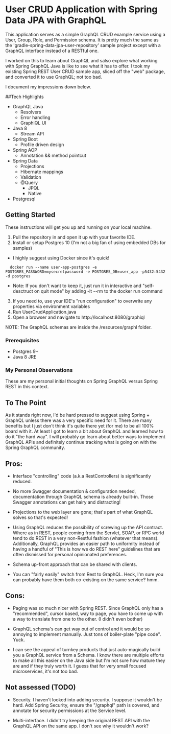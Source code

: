 # User CRUD Application with Spring Data JPA with GraphQL

This application serves as a simple GraphQL CRUD example service using a User, Group, Role, and Permission schema. It is pretty
much the same as the 'gradle-spring-data-jpa-user-repository' sample project except with a GraphQL interface instead of a RESTful one. 

I worked on this to learn about GraphQL and salso explore what working with Spring GraphQL Java is like to see what it has to offer. 
I took my existing Spring REST User CRUD sample app, sliced off the "web" package, and converted it to use GraphQL; not too bad.

I document my impressions down below.

##Tech Highlights
* GraphQL Java 
  - Resolvers
  - Error handling
  - GraphiQL UI
* Java 8
  - Stream API
* Spring Boot
  - Profile driven design
* Spring AOP
  - Annotation && method pointcut
* Spring Data
  - Projections
  - Hibernate mappings
  - Validation
  - @Query
    - JPQL
    - Native
* Postgresql

## Getting Started

These instructions will get you up and running on your local machine.

1. Pull the repository in and open it up with your favorite IDE.
2. Install or setup Postgres 10 (I'm not a big fan of using embedded DBs for samples)
  -  I highly suggest using Docker since it's quick!
   ```
     docker run --name user-app-postgres -e POSTGRES_PASSWORD=mysecretpassword -e POSTGRES_DB=user_app -p5432:5432  -d postgres
   ```
   - Note: If you don't want to keep it, just run it in interactive and "self-desctruct on quit mode" by adding -it --rm to the docker run command
3. If you need to, use your IDE's "run configuration" to overwrite any properties via environment variables
4. Run UserCrudApplication.java
5. Open a browser and navigate to http://localhost:8080/graphiql

NOTE: The GraphQL schemas are inside the /resources/graphl folder.

### Prerequisites
* Postgres 9+
* Java 8 JRE

### My Personal Observations
These are my personal initial thoughts on Spring GraphQL versus Spring REST in this context.

## To The Point
As it stands right now, I'd be hard pressed to suggest using Spring + GraphQL unless there was a very specific need for it.
There are many benefits but I just don't think it's quite there yet (for me) to be all 100% board with it. At least I got to learn 
a bit about GraphQL and learned how to do it "the hard way". I will probably go learn about better ways to implement GraphQL APIs and
definitely continue tracking what is going on with the Spring GraphQL community.

## Pros:
- Interface "controlling" code (a.k.a RestControllers) is significantly reduced.

- No more Swagger documentation & configuration needed, documentation through GraphQL schema is already built-in.
  Those Swagger annotations can get hairy and distracting!

- Projections to the web layer are gone; that's part of what GraphQL solves so that's expected!

- Using GraphQL reduces the possibility of screwing up the API contract. Where
as in REST, people coming from the Servlet, SOAP, or RPC world tend to do REST in a very non-Restful fashion (whatever that means). Additionally,
GraphQL provides an easier path to uniformity instead of having a handful of "This is how we do REST here" guidelines that are often
dismissed for personal opinionated preferences.

- Schema up-front approach that can be shared with clients.

- You can "fairly easily" switch from Rest to GraphQL. Heck, I'm sure you can probably have them both co-existing on the same service? hmm.

## Cons:
- Paging was so much nicer with Spring REST. Since GraphQL only has a "recommended", cursor based, way to page, you have to come up with a
way to translate from one to the other. (I didn't even bother)

- GraphQL schema's can get way out of control and it would be so annoying to implement manually. Just tons of boiler-plate "pipe code". Yuck.

- I can see the appeal of turnkey products that just auto-magically build you a GraphQL service from a Schema. I know there are multiple efforts to make
 all this easier on the Java side but I'm not sure how mature they are and if they truly worth it. I guess that for very small focused microservices,
 it's not too bad. 

## Not assessed (TODO)
- Security. I haven't looked into adding security. I suppose it wouldn't be hard. Add Spring Security, ensure the "/graphql" path is covered, and annotate 
for security permissions at the Service level.

- Multi-interface. I didn't try keeping the original REST API with the GraphQL API on the same app. I don't see why it wouldn't work?